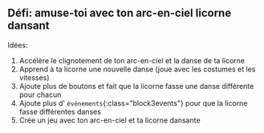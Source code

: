## Défi: amuse-toi avec ton arc-en-ciel licorne dansant

Idées:

1. Accélère le clignotement de ton arc-en-ciel et la danse de ta licorne
2. Apprend à ta licorne une nouvelle danse (joue avec les costumes et les vitesses)
3. Ajoute plus de boutons et fait que la licorne fasse une danse différente pour chacun
4. Ajoute plus d' `événements`{:class="block3events"} pour que la licorne fasse différentes danses
5. Crée un jeu avec ton arc-en-ciel et ta licorne dansante